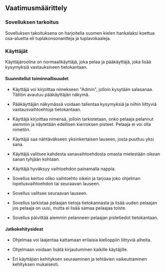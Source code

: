## Vaatimusmäärittely

### Sovelluksen tarkoitus
Sovelluksen takoituksena on harjoitella suomen kielen hankalaksi koettua osa-aluetta eli tuplakonsonantteja ja tuplavokaaleja. 


### Käyttäjät

Käyttäjäroolina on normaalikäyttäjä, joka pelaa ja pääkäyttäjä, joka lisää kysymyksiä vastauksineen tietokantaan.

#### Suunnitellut toiminnallisuudet

* Käyttäjä voi kirjoittaa nimekseen "Admin", jolloin kysytään salasanaa. Tällöin avautuu pääkäyttäjän näkymä.

* Pääkäyttäjän näkymässä voidaan tallentaa kysymyksiä ja niihin liittyviä vastausvaihtoehtoja tietokantaan.

* Käyttäjä kirjoittaa nimensä, jolloin tarkistetaan, onko pelaaja pelannut aiemmin ja näytetään edellisen kierroksen pisteet. Pelaaja ei voi olla nimetön. 

* Käyttäjä saa nähtäväkseen yksinkertaisen lauseen, josta puuttuu yksi sana. 

* Käyttäjä valitsee kahdesta sanavaihtoehdosta omasta mielestään oikean sanan tyhjään kohtaan. 

* Käyttäjä hyväksyy vaihtoehdon painamalla nappia.

* Sovellus kertoo oliko vaihtoehto oikein ja tarjoaa joko ohjelman lopetusvaihtoehdon tai seuraavan lauseen.  

* Sovellus valitsee seuraavan lauseen. 

* Sovellus tarkistaa pelaajan tietoja tietokannasta ja lisää uuden pelaajan jos pelaaja on uusi, mutta ei lisää samaa pelaajaa toiste.

* Sovellus päivittää aiemmin pelanneen pelaajan pistetiedot tietokantaan.




#### Jatkokehitysideat


* Ohjelmaa voi laajentaa kattamaan erilaisia kielioppiin liittyviä aiheita.

* Ohjelmaan voidaan lisätä kirjautuminen kaikille käytäjille.

* Eri käyttäjien kehityksen seuraaminen ja tehtävien vaikeuttaminen kehityksen mukaisesti.
